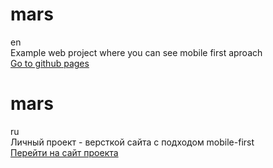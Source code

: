 # mars  
en  
Example web project where you can see mobile first aproach     
[Go to github pages](https://webdiller.github.io/mars/)   

# mars   
ru   
Личный проект - версткой сайта c подходом mobile-first   
[Перейти на сайт проекта](https://webdiller.github.io/mars/)

